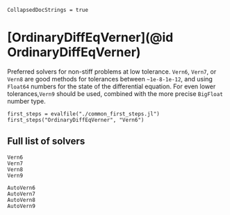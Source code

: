 ```@meta
CollapsedDocStrings = true
```
# [OrdinaryDiffEqVerner](@id OrdinaryDiffEqVerner)

Preferred solvers for non-stiff problems at low tolerance.
`Vern6`, `Vern7`, or `Vern8` are good methods for tolerances between `~1e-8-1e-12`,
and using `Float64` numbers for the state of the differential equation.
For even lower tolerances,`Vern9` should be used, combined with the more precise `BigFloat` number type.

```@eval
first_steps = evalfile("./common_first_steps.jl")
first_steps("OrdinaryDiffEqVerner", "Vern6")
```

## Full list of solvers

```@docs
Vern6
Vern7
Vern8
Vern9
```

```@docs
AutoVern6
AutoVern7
AutoVern8
AutoVern9
```
